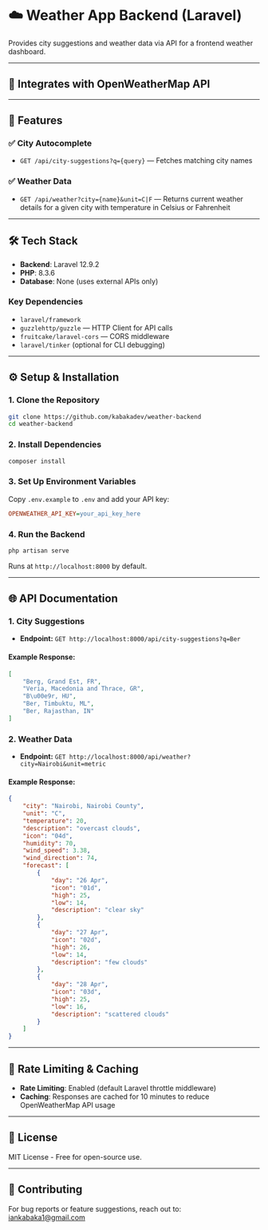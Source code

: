 # ☁️ Weather App Backend (Laravel)

Provides city suggestions and weather data via API for a frontend weather dashboard.

---

## 🔗 Integrates with OpenWeatherMap API

---

## 🚀 Features

### ✅ City Autocomplete

-   `GET /api/city-suggestions?q={query}` — Fetches matching city names

### ✅ Weather Data

-   `GET /api/weather?city={name}&unit=C|F` — Returns current weather details for a given city with temperature in Celsius or Fahrenheit

---

## 🛠️ Tech Stack

-   **Backend**: Laravel 12.9.2
-   **PHP**: 8.3.6
-   **Database**: None (uses external APIs only)

### Key Dependencies

-   `laravel/framework`
-   `guzzlehttp/guzzle` — HTTP Client for API calls
-   `fruitcake/laravel-cors` — CORS middleware
-   `laravel/tinker` (optional for CLI debugging)

---

## ⚙️ Setup & Installation

### 1. Clone the Repository

```bash
git clone https://github.com/kabakadev/weather-backend
cd weather-backend
```

### 2. Install Dependencies

```bash
composer install
```

### 3. Set Up Environment Variables

Copy `.env.example` to `.env` and add your API key:

```ini
OPENWEATHER_API_KEY=your_api_key_here
```

### 4. Run the Backend

```bash
php artisan serve
```

Runs at `http://localhost:8000` by default.

---

## 🌐 API Documentation

### 1. City Suggestions

-   **Endpoint:** `GET http://localhost:8000/api/city-suggestions?q=Ber`

#### Example Response:

```json
[
    "Berg, Grand Est, FR",
    "Veria, Macedonia and Thrace, GR",
    "B\u00e9r, HU",
    "Ber, Timbuktu, ML",
    "Ber, Rajasthan, IN"
]
```

### 2. Weather Data

-   **Endpoint:** `GET http://localhost:8000/api/weather?city=Nairobi&unit=metric`

#### Example Response:

```json
{
    "city": "Nairobi, Nairobi County",
    "unit": "C",
    "temperature": 20,
    "description": "overcast clouds",
    "icon": "04d",
    "humidity": 70,
    "wind_speed": 3.38,
    "wind_direction": 74,
    "forecast": [
        {
            "day": "26 Apr",
            "icon": "01d",
            "high": 25,
            "low": 14,
            "description": "clear sky"
        },
        {
            "day": "27 Apr",
            "icon": "02d",
            "high": 26,
            "low": 14,
            "description": "few clouds"
        },
        {
            "day": "28 Apr",
            "icon": "03d",
            "high": 25,
            "low": 16,
            "description": "scattered clouds"
        }
    ]
}
```

---

## 🚨 Rate Limiting & Caching

-   **Rate Limiting**: Enabled (default Laravel throttle middleware)
-   **Caching**: Responses are cached for 10 minutes to reduce OpenWeatherMap API usage

---

## 📜 License

MIT License - Free for open-source use.

---

## 📩 Contributing

For bug reports or feature suggestions, reach out to: [iankabaka1@gmail.com](mailto:iankabaka1@gmail.com)
